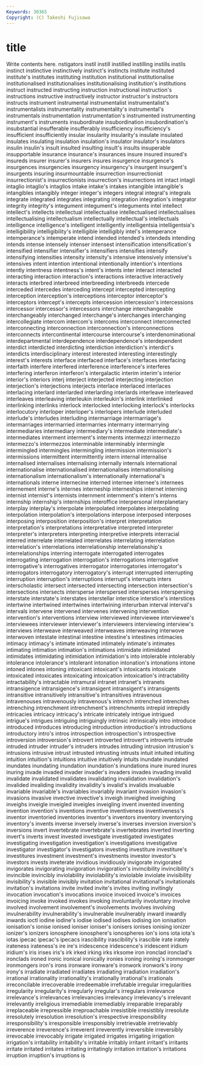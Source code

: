 ```yaml
---
Keywords: 30365 
Copyright: (C) Takeshi Fujisawa
---
```


# title

Write contents here.
nstigators instil
instill instilled instilling instills instils instinct instinctive instinctively instinct's instincts
institute instituted institute's institutes instituting institution institutional institutionalise institutionalised institutionalises
institutionalising institution's institutions instruct instructed instructing instruction instructional instruction's instructions
instructive instructively instructor instructor's instructors instructs instrument instrumental instrumentalist instrumentalist's
instrumentalists instrumentality instrumentality's instrumental's instrumentals instrumentation instrumentation's instrumented instrumenting instrument's
instruments insubordinate insubordination insubordination's insubstantial insufferable insufferably insufficiency insufficiency's insufficient
insufficiently insular insularity insularity's insulate insulated insulates insulating insulation insulation's
insulator insulator's insulators insulin insulin's insult insulted insulting insult's insults
insuperable insupportable insurance insurance's insurances insure insured insured's insureds insurer
insurer's insurers insures insurgence insurgence's insurgences insurgencies insurgency insurgency's insurgent
insurgent's insurgents insuring insurmountable insurrection insurrectionist insurrectionist's insurrectionists insurrection's insurrections
int intact intagli intaglio intaglio's intaglios intake intake's intakes intangible
intangible's intangibles intangibly integer integer's integers integral integral's integrals integrate
integrated integrates integrating integration integration's integrator integrity integrity's integument integument's
integuments intel intellect intellect's intellects intellectual intellectualise intellectualised intellectualises intellectualising
intellectualism intellectually intellectual's intellectuals intelligence intelligence's intelligent intelligently intelligentsia intelligentsia's
intelligibility intelligibility's intelligible intelligibly intel's intemperance intemperance's intemperate intend intended
intended's intendeds intending intends intense intensely intenser intensest intensification intensification's
intensified intensifier intensifier's intensifiers intensifies intensify intensifying intensities intensity intensity's
intensive intensively intensive's intensives intent intention intentional intentionally intention's intentions
intently intentness intentness's intent's intents inter interact interacted interacting interaction
interaction's interactions interactive interactively interacts interbred interbreed interbreeding interbreeds intercede
interceded intercedes interceding intercept intercepted intercepting interception interception's interceptions interceptor
interceptor's interceptors intercept's intercepts intercession intercession's intercessions intercessor intercessor's intercessors
interchange interchangeable interchangeably interchanged interchange's interchanges interchanging intercollegiate intercom intercom's
intercoms interconnect interconnected interconnecting interconnection interconnection's interconnections interconnects intercontinental intercourse
intercourse's interdenominational interdepartmental interdependence interdependence's interdependent interdict interdicted interdicting interdiction
interdiction's interdict's interdicts interdisciplinary interest interested interesting interestingly interest's interests
interface interfaced interface's interfaces interfacing interfaith interfere interfered interference interference's
interferes interfering interferon interferon's intergalactic interim interim's interior interior's interiors
interj interject interjected interjecting interjection interjection's interjections interjects interlace interlaced
interlaces interlacing interlard interlarded interlarding interlards interleave interleaved interleaves interleaving
interleukin interleukin's interlink interlinked interlinking interlinks interlock interlocked interlocking interlock's
interlocks interlocutory interloper interloper's interlopers interlude interluded interlude's interludes interluding
intermarriage intermarriage's intermarriages intermarried intermarries intermarry intermarrying intermediaries intermediary intermediary's
intermediate intermediate's intermediates interment interment's interments intermezzi intermezzo intermezzo's intermezzos
interminable interminably intermingle intermingled intermingles intermingling intermission intermission's intermissions intermittent
intermittently intern internal internalise internalised internalises internalising internally internals international
internationalise internationalised internationalises internationalising internationalism internationalism's internationally international's internationals interne
internecine interned internee internee's internees internement interne's internes interneship interneships
internet interning internist internist's internists internment internment's intern's interns internship
internship's internships interoffice interpersonal interplanetary interplay interplay's interpolate interpolated interpolates
interpolating interpolation interpolation's interpolations interpose interposed interposes interposing interposition interposition's
interpret interpretation interpretation's interpretations interpretative interpreted interpreter interpreter's interpreters interpreting
interpretive interprets interracial interred interrelate interrelated interrelates interrelating interrelation interrelation's
interrelations interrelationship interrelationship's interrelationships interring interrogate interrogated interrogates interrogating interrogation
interrogation's interrogations interrogative interrogative's interrogatives interrogator interrogatories interrogator's interrogators interrogatory
interrogatory's interrupt interrupted interrupting interruption interruption's interruptions interrupt's interrupts inters
interscholastic intersect intersected intersecting intersection intersection's intersections intersects intersperse interspersed
intersperses interspersing interstate interstate's interstates interstellar interstice interstice's interstices intertwine
intertwined intertwines intertwining interurban interval interval's intervals intervene intervened intervenes
intervening intervention intervention's interventions interview interviewed interviewee interviewee's interviewees interviewer
interviewer's interviewers interviewing interview's interviews interweave interweaved interweaves interweaving interwove
interwoven intestate intestinal intestine intestine's intestines intimacies intimacy intimacy's intimate
intimated intimately intimate's intimates intimating intimation intimation's intimations intimidate intimidated
intimidates intimidating intimidation intimidation's into intolerable intolerably intolerance intolerance's intolerant
intonation intonation's intonations intone intoned intones intoning intoxicant intoxicant's intoxicants
intoxicate intoxicated intoxicates intoxicating intoxication intoxication's intractability intractability's intractable intramural
intranet intranet's intranets intransigence intransigence's intransigent intransigent's intransigents intransitive intransitively
intransitive's intransitives intravenous intravenouses intravenously intravenous's intrench intrenched intrenches intrenching
intrenchment intrenchment's intrenchments intrepid intrepidly intricacies intricacy intricacy's intricate intricately
intrigue intrigued intrigue's intrigues intriguing intriguingly intrinsic intrinsically intro introduce
introduced introduces introducing introduction introduction's introductions introductory intro's intros introspection
introspection's introspective introversion introversion's introvert introverted introvert's introverts intrude intruded
intruder intruder's intruders intrudes intruding intrusion intrusion's intrusions intrusive intrust
intrusted intrusting intrusts intuit intuited intuiting intuition intuition's intuitions intuitive
intuitively intuits inundate inundated inundates inundating inundation inundation's inundations inure
inured inures inuring invade invaded invader invader's invaders invades invading
invalid invalidate invalidated invalidates invalidating invalidation invalidation's invalided invaliding invalidity
invalidity's invalid's invalids invaluable invariable invariable's invariables invariably invariant invasion
invasion's invasions invasive invective invective's inveigh inveighed inveighing inveighs inveigle
inveigled inveigles inveigling invent invented inventing invention invention's inventions inventive
inventiveness inventiveness's inventor inventoried inventories inventor's inventors inventory inventorying inventory's
invents inverse inversely inverse's inverses inversion inversion's inversions invert invertebrate
invertebrate's invertebrates inverted inverting invert's inverts invest invested investigate investigated
investigates investigating investigation investigation's investigations investigative investigator investigator's investigators investing
investiture investiture's investitures investment investment's investments investor investor's investors invests
inveterate invidious invidiously invigorate invigorated invigorates invigorating invigoration invigoration's invincibility
invincibility's invincible invincibly inviolability inviolability's inviolable inviolate invisibility invisibility's invisible
invisibly invitation invitational invitational's invitationals invitation's invitations invite invited invite's
invites inviting invitingly invocation invocation's invocations invoice invoiced invoice's invoices
invoicing invoke invoked invokes invoking involuntarily involuntary involve involved involvement
involvement's involvements involves involving invulnerability invulnerability's invulnerable invulnerably inward inwardly
inwards ioctl iodine iodine's iodise iodised iodises iodising ion ionisation
ionisation's ionise ionised ioniser ioniser's ionisers ionises ionising ionizer ionizer's
ionizers ionosphere ionosphere's ionospheres ion's ions iota iota's iotas ipecac
ipecac's ipecacs irascibility irascibility's irascible irate irately irateness irateness's ire
ire's iridescence iridescence's iridescent iridium iridium's iris irises iris's irk
irked irking irks irksome iron ironclad ironclad's ironclads ironed ironic
ironical ironically ironies ironing ironing's ironmonger ironmongers iron's irons ironware
ironware's ironwork ironwork's irony irony's irradiate irradiated irradiates irradiating irradiation
irradiation's irrational irrationality irrationality's irrationally irrational's irrationals irreconcilable irrecoverable irredeemable
irrefutable irregular irregularities irregularity irregularity's irregularly irregular's irregulars irrelevance irrelevance's
irrelevances irrelevancies irrelevancy irrelevancy's irrelevant irrelevantly irreligious irremediable irremediably irreparable
irreparably irreplaceable irrepressible irreproachable irresistible irresistibly irresolute irresolutely irresolution irresolution's
irrespective irresponsibility irresponsibility's irresponsible irresponsibly irretrievable irretrievably irreverence irreverence's irreverent
irreverently irreversible irreversibly irrevocable irrevocably irrigate irrigated irrigates irrigating irrigation
irrigation's irritability irritability's irritable irritably irritant irritant's irritants irritate irritated
irritates irritating irritatingly irritation irritation's irritations irruption irruption's irruptions is
